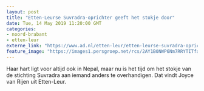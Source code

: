 ```yaml
---
layout: post
title: "Etten-Leurse Suvradra-oprichter geeft het stokje door"
date: Tue, 14 May 2019 11:20:00 GMT
categories: 
- noord-brabant 
- etten-leur 
externe_link: "https://www.ad.nl/etten-leur/etten-leurse-suvradra-oprichter-geeft-het-stokje-door~aecf26ed/"
feature_image: "https://images1.persgroep.net/rcs/2AY1B0NWP6Nm7RRYTITfakIFna8/diocontent/147889877/_fitwidth/400/?appId=21791a8992982cd8da851550a453bd7f&quality=0.7"
---
```


Haar hart ligt voor altijd ook in Nepal, maar nu is het tijd om het stokje van de stichting Suvradra aan iemand anders te overhandigen. Dat vindt Joyce van Rijen uit Etten-Leur.
